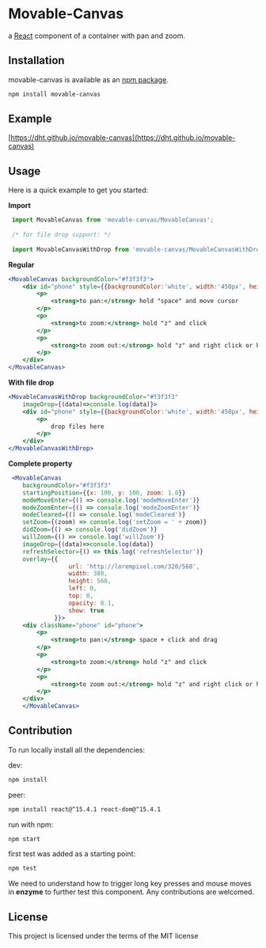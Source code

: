 # Movable-Canvas

a [React](http://facebook.github.io/react/) component of
a container with pan and zoom. 

## Installation

movable-canvas is available as an [npm package](https://www.npmjs.org/package/movable-canvas).

```sh
npm install movable-canvas
```

## Example
[https://dht.github.io/movable-canvas](https://dht.github.io/movable-canvas)

## Usage

Here is a quick example to get you started:

**Import**
```jsx
 import MovableCanvas from 'movable-canvas/MovableCanvas';
 
 /* for file drop support: */ 
 
 import MovableCanvasWithDrop from 'movable-canvas/MovableCanvasWithDrop';
```

**Regular**
```jsx 
<MovableCanvas backgroundColor="#f3f3f3">
    <div id="phone" style={{backgroundColor:'white', width:'450px', height: '600px', padding:'30px'}}>
        <p>
            <strong>to pan:</strong> hold "space" and move cursor
        </p>
        <p>
            <strong>to zoom:</strong> hold "z" and click
        </p>
        <p>
            <strong>to zoom out:</strong> hold "z" and right click or hold "alt+z" and click
        </p>
    </div>
</MovableCanvas>
```

**With file drop**
```jsx 
<MovableCanvasWithDrop backgroundColor="#f3f3f3"
    imageDrop={(data)=>console.log(data)}>
    <div id="phone" style={{backgroundColor:'white', width:'450px', height: '600px', padding:'30px'}}>
        <p>
            drop files here
        </p>
    </div>
</MovableCanvasWithDrop>
```

**Complete property**
```jsx 
 <MovableCanvas
    backgroundColor="#f3f3f3"
    startingPosition={{x: 100, y: 100, zoom: 1.0}}
    modeMoveEnter={() => console.log('modeMoveEnter')}
    modeZoomEnter={() => console.log('modeZoomEnter')}
    modeCleared={() => console.log('modeCleared')}
    setZoom={(zoom) => console.log('setZoom = ' + zoom)}
    didZoom={() => console.log('didZoom')}
    willZoom={() => console.log('willZoom')}
    imageDrop={(data)=>console.log(data)}
    refreshSelector={() => this.log('refreshSelector')}
    overlay={{
                 url: 'http://lorempixel.com/320/568',
                 width: 380,
                 height: 568,
                 left: 0,
                 top: 0,
                 opacity: 0.1,
                 show: true
             }}>
    <div className="phone" id="phone">
        <p>
            <strong>to pan:</strong> space + click and drag 
        </p>
        <p>
            <strong>to zoom:</strong> hold "z" and click
        </p>
        <p>
            <strong>to zoom out:</strong> hold "z" and right click or hold "alt+z" and click
        </p>
    </div>
    </MovableCanvas>
```
## Contribution
To run locally install all the dependencies:

dev:
```sh
npm install
```

peer:
```sh
npm install react@^15.4.1 react-dom@^15.4.1
```

run with npm:
```sh
npm start
```

first test was added as a starting point:
```sh
npm test
```
We need to understand how to trigger long key presses and mouse moves in **enzyme** to further test this component. 
Any contributions are welcomed. 


## License
This project is licensed under the terms of the MIT license

